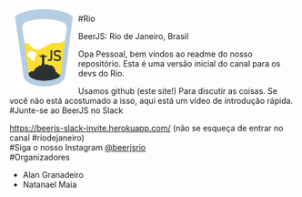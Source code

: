 
<img src="https://github.com/beerjs/rio/blob/master/images/beerjs.png?raw=true" align="left" hspace="10" vspace="6" width="20%">
<p>

#Rio <p>
BeerJS: Rio de Janeiro, Brasil <p>

Opa Pessoal, bem vindos ao readme do nosso repositório. Esta é uma versão inicial do canal para os devs do Rio.

Usamos github (este site!) Para discutir as coisas. Se você não está acostumado a isso, aqui está um vídeo de introdução rápida.
<br>
#Junte-se ao BeerJS no Slack

https://beerjs-slack-invite.herokuapp.com/ (não se esqueça de entrar no canal #riodejaneiro)
<br>
#Siga o nosso Instagram 
<a href="https://instagram.com/beerjsrio">@beerjsrio</a>
<br>
#Organizadores
<ul>
  <li>Alan Granadeiro</li>
  <li>Natanael Maia</li>
</ul>
